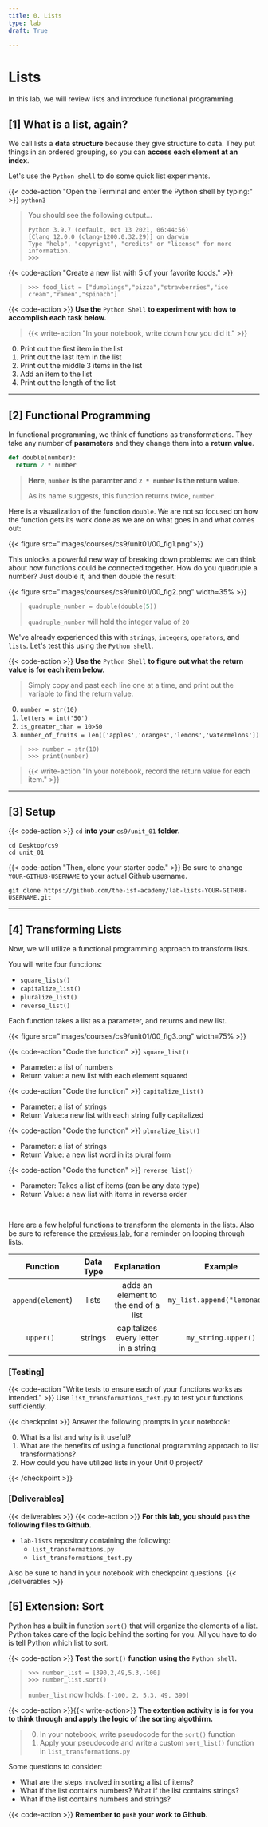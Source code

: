```yaml
---
title: 0. Lists
type: lab
draft: True

---
```


# Lists
In this lab, we will review lists and introduce functional programming. 

## [1] What is a list, again?

We call lists a **data structure** because they give structure to data. They put things in an ordered grouping, so you can **access each element at an index**. 

Let's use the `Python shell` to do some quick list experiments.

{{< code-action "Open the Terminal and enter the Python shell by typing:" >}} `python3`
> You should see the following output...
>
> ```shell
> Python 3.9.7 (default, Oct 13 2021, 06:44:56) 
> [Clang 12.0.0 (clang-1200.0.32.29)] on darwin
> Type "help", "copyright", "credits" or "license" for more information.
> >>> 
> ```

{{< code-action "Create a new list with 5 of your favorite foods." >}}
> ```shell
> >>> food_list = ["dumplings","pizza","strawberries","ice cream","ramen","spinach"]
> ```


{{< code-action >}} **Use the** `Python Shell` **to experiment with how to accomplish each task below.** 
> {{< write-action "In your notebook, write down how you did it." >}} 

0. Print out the first item in the list
0. Print out the last item in the list
0. Print out the middle 3 items in the list
0. Add an item to the list
0. Print out the length of the list

<hr>

## [2] Functional Programming

In functional programming, we think of functions as transformations. They take any number of **parameters** and they change them into a **return value**.

```python
def double(number):
  return 2 * number
```
> **Here, `number` is the paramter and `2 * number` is the return value.** 
>
> As its name suggests, this function returns twice, `number`.

Here is a visualization of the function `double`. We are not so focused on how the function gets its 
work done as we are on what goes in and what comes out:

{{< figure src="images/courses/cs9/unit01/00_fig1.png">}}

This unlocks a powerful new way of breaking down
problems: we can think about how functions could be connected together. How do
you quadruple a number? Just double it, and then double the result: 

{{< figure src="images/courses/cs9/unit01/00_fig2.png" width=35% >}}

>
> ```python
> quadruple_number = double(double(5))
> ```
>
> `quadruple_number` will hold the integer value of `20`

We've already experienced this with `strings`, `integers`, `operators`, and `lists`. Let's test this using the `Python shell`.

{{< code-action >}} **Use the** `Python Shell` **to figure out what the return value is for each item below.** 
> Simply copy and past each line one at a time, and print out the variable to find the return value.

0. `number = str(10)`
0. `letters = int('50')`
0. `is_greater_than = 10>50`
0. `number_of_fruits = len(['apples','oranges','lemons','watermelons'])`
> ```shell
> >>> number = str(10)
> >>> print(number)
> ```

> {{< write-action "In your notebook, record the return value for each item." >}} 



---

## [3] Setup

{{< code-action >}} `cd` **into your** `cs9/unit_01` **folder.**
```shell
cd Desktop/cs9
cd unit_01
```

{{< code-action "Then, clone your starter code." >}} Be sure to change `YOUR-GITHUB-USERNAME` to your actual Github username.
```shell
git clone https://github.com/the-isf-academy/lab-lists-YOUR-GITHUB-USERNAME.git
```

---

## [4] Transforming Lists 

Now, we will utilize a functional programming approach to transform lists. 

You will write four functions: 
- `square_lists()`
- `capitalize_list()`
- `pluralize_list()`
- `reverse_list()`

Each function takes a list as a parameter, and returns and new list.

{{< figure src="images/courses/cs9/unit01/00_fig3.png" width=75% >}}




{{< code-action "Code the function" >}} `square_list()` 
- Parameter: a list of numbers
- Return value: a new list with each element squared

{{< code-action "Code the function" >}} `capitalize_list()` 
- Parameter: a list of strings 
- Return Value:a new list with each string fully capitalized

{{< code-action "Code the function" >}} `pluralize_list()` 
- Parameter: a list of strings
- Return Value: a new list word in its plural form

{{< code-action "Code the function" >}} `reverse_list()` 
- Parameter: Takes a list of items (can be any data type)
- Return Value: a new list with items in reverse order

<br>

Here are a few helpful functions to transform the elements in the lists. Also be sure to reference the [previous lab](http://localhost:1313/courses/cs9/unit01/labs/lab00_sample/), for a reminder on looping through lists.

| Function  | Data Type  | Explanation  |  Example |
|:-:|:-:|:-:|:-:|
| `append(element`)  | lists  | adds an element to the end of a list  |  `my_list.append("lemonade")` |
|`upper() ` | strings  | capitalizes every letter in a string | `my_string.upper()`  |

### [Testing]

{{< code-action "Write tests to ensure each of your functions works as intended." >}} Use `list_transformations_test.py` to test your functions sufficiently. 


{{< checkpoint >}}
Answer the following prompts in your notebook:

0. What is a list and why is it useful? 
0. What are the benefits of using a functional programming approach to list transformations?
0. How could you have utilized lists in your Unit 0 project?

{{< /checkpoint >}}

### [Deliverables]
{{< deliverables >}}
{{< code-action >}} **For this lab, you should `push` the following files to Github.**

- `lab-lists` repository containing the following: 
    - `list_transformations.py`
    - `list_transformations_test.py` 

Also be sure to hand in your notebook with checkpoint questions.
{{< /deliverables >}}

## [5] Extension: Sort

Python has a built in function `sort()` that will organize the elements of a list. Python takes care of the logic behind the sorting for you. All you have to do is tell Python which list to sort. 

{{< code-action >}} **Test the** `sort()` **function using the** `Python shell`.
> ```shell
> >>> number_list = [390,2,49,5.3,-100]
> >>> number_list.sort()
> ```
> `number_list` now holds: `[-100, 2, 5.3, 49, 390]`

{{< code-action >}}{{< write-action>}} **The extention activity is is for you to think through and apply the logic of the sorting algothirm.**

> 0. In your notebook, write pseudocode for the `sort()` function
> 0. Apply your pseudocode and write a custom `sort_list()` function in `list_transformations.py`

Some questions to consider:
- What are the steps involved in sorting a list of items? 
- What if the list contains numbers? What if the list contains strings? 
- What if the list contains numbers and strings? 

{{< code-action >}} **Remember to `push` your work to Github.**

